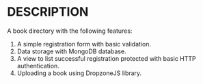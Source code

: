 # DESCRIPTION

A book directory with the following features:

1. A simple registration form with basic validation.
2. Data storage with MongoDB database.
3. A view to list successful registration protected with basic HTTP authentication.
4. Uploading a book using DropzoneJS library.



